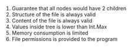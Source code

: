 1. Guarantee that all nodes would have 2 children
2. Structure of the file is always valid
3. Content of the file is always valid
4. Values inside tree is lower than Int.Max
5. Memory consumption is limited
6. File permissions is provided to the program